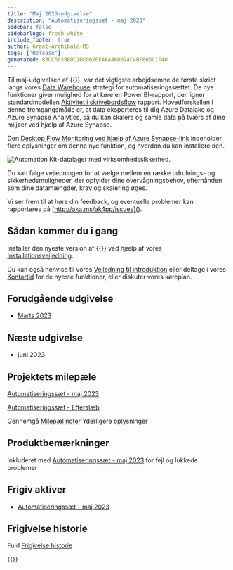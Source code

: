 ```yaml
---
title: "Maj 2023-udgivelse"
description: "Automatiseringssæt - maj 2023"
sidebar: false
sidebarlogo: fresh-white
include_footer: true
author: Grant-Archibald-MS
tags: ['Release']
generated: 83CC6639BDC1DE0670EABA46D024C4BF865C1F40
---
```


Til maj-udgivelsen af {{<product-name>}}, var det vigtigste arbejdsemne de første skridt langs vores [Data Warehouse](https://learn.microsoft.com/azure/architecture/data-guide/relational-data/data-warehousing) strategi for automatiseringssættet. De nye funktioner giver mulighed for at køre en Power BI-rapport, der ligner standardmodellen [Aktivitet i skrivebordsflow](https://learn.microsoft.com/power-automate/desktop-flows/desktop-flow-activity) rapport. Hovedforskellen i denne fremgangsmåde er, at data eksporteres til dig Azure Datalake og Azure Synapse Analytics, så du kan skalere og samle data på tværs af dine miljøer ved hjælp af Azure Synapse.

Den [Desktop Flow Monitoring ved hjælp af Azure Synapse-link](https://github.com/microsoft/powercat-automation-kit/blob/main/AutomationKit_Flow_BYODL/readme.md) indeholder flere oplysninger om denne nye funktion, og hvordan du kan installere den.

![Automation Kit-datalager med virksomhedssikkerhed](https://user-images.githubusercontent.com/29349597/239506755-0a7ac4fb-091d-4ef1-93ec-cf4ef0e924da.png).

Du kan følge vejledningen for at vælge mellem en række udrulnings- og sikkerhedsmuligheder, der opfylder dine overvågningsbehov, efterhånden som dine datamængder, krav og skalering øges.

Vi ser frem til at høre din feedback, og eventuelle problemer kan rapporteres på [http://aka.ms/ak4pp/issues]().

## Sådan kommer du i gang

Installer den nyeste version af {{<product-name>}} ved hjælp af vores [Installationsvejledning](/da/get-started/install).

Du kan også henvise til vores [Vejledning til introduktion](/da/get-started) eller deltage i vores [Kontortid](/da/office-hours) for de nyeste funktioner, eller diskuter vores køreplan.

## Forudgående udgivelse

- [Marts 2023](/da/releases/april-2023)

## Næste udgivelse

- juni 2023

## Projektets milepæle

[Automatiseringssæt - maj 2023](https://github.com/orgs/microsoft/projects/486/views/12)

[Automatiseringssæt - Efterslæb](https://github.com/orgs/microsoft/projects/486/views/1)

Gennemgå [Milepæl noter](/da/releases/milestones) Yderligere oplysninger

## Produktbemærkninger

Inkluderet med [Automatiseringssæt - maj 2023](https://github.com/microsoft/powercat-automation-kit/releases/tag/AutomationKit-May2023) for fejl og lukkede problemer

## Frigiv aktiver

- [Automatiseringssæt - maj 2023](https://github.com/microsoft/powercat-automation-kit/releases/tag/AutomationKit-May2023)

## Frigivelse historie

Fuld [Frigivelse historie](/da/releases)

{{<questions name="/content/da/releases/may-2023.json" completed="Tak, fordi du gav feedback" showNavigationButtons="false" locale="da">}}
